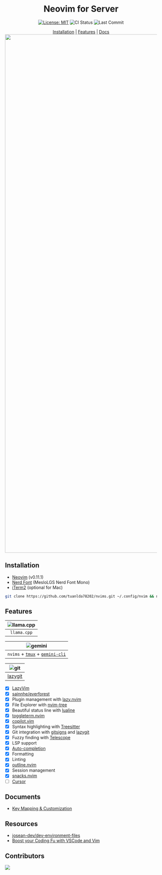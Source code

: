 <div align="center">

# Neovim for Server

<p>
    <a href="https://opensource.org/licenses/MIT"><img src="https://img.shields.io/badge/License-MIT-lightgrey.svg" alt="License: MIT"></a>
    <img src="https://img.shields.io/github/actions/workflow/status/tuanlda78202/nvims/ci.yaml?branch=main&label=ci&logo=github" alt="CI Status">
    <img src="https://img.shields.io/github/last-commit/tuanlda78202/nvims?branch=main&label=commit" alt="Last Commit">
</p>

[Installation](#installation) | [Features](#features) | [Docs](#documents)
<img width="1710" alt="image" src="https://github.com/user-attachments/assets/d3b42684-ddbe-44b4-9a0b-4f77dd612d8f" />

</div>

## Installation

* [Neovim](https://github.com/neovim/neovim/blob/master/INSTALL.md) (v0.11.1)
* [Nerd Font](https://github.com/ryanoasis/nerd-fonts) (MesloLGS Nerd Font Mono)
* [iTerm2](https://iterm2.com/) (optional for Mac)

```bash
git clone https://github.com/tuanlda78202/nvims.git ~/.config/nvim && nvim
```

## Features

| ![llama.cpp](https://github.com/user-attachments/assets/5bba23a0-d47b-4e98-991f-60cd62cb779d) |
|:--:|
| `llama.cpp` |

| ![gemini](https://github.com/user-attachments/assets/1e54a731-4afe-419c-a3de-7cfc2090f0f0) |
|:--:|
|  `nvims` + [`tmux`](https://github.com/tmux/tmux/wiki) + [`gemini-cli`](https://github.com/google-gemini/gemini-cli)|

| ![git](https://github.com/user-attachments/assets/fc7d716f-cf5c-4135-8f2c-7498865f4885) |
|:--:|
| [lazygit](https://github.com/jesseduffield/lazygit) |

- [x] [LazyVim](https://github.com/LazyVim/LazyVim)
- [x] [sainnhe/everforest](https://github.com/sainnhe/everforest)
- [x] Plugin management with [lazy.nvim](https://github.com/folke/lazy.nvim)
- [x] File Explorer with [nvim-tree](https://github.com/nvim-tree/nvim-tree.lua)
- [x] Beautiful status line with [lualine](https://github.com/nvim-lualine/lualine.nvim)
- [x] [toggleterm.nvim](https://github.com/akinsho/toggleterm.nvim)
- [x] [copilot.vim](https://github.com/github/copilot.vim)
- [x] Syntax highlighting with [Treesitter](https://github.com/nvim-treesitter/nvim-treesitter)
- [x] Git integration with [gitsigns](https://github.com/lewis6991/gitsigns.nvim) and [lazygit](https://github.com/kdheepak/lazygit.nvim)
- [x] Fuzzy finding with [Telescope](https://github.com/nvim-telescope/telescope.nvim)
- [x] LSP support
- [x] [Auto-completion](https://github.com/hrsh7th/nvim-cmp)
- [x] Formatting
- [x] Linting
- [x] [outline.nvim](https://github.com/hedyhli/outline.nvim)
- [x] Session management
- [x] [snacks.nvim](https://github.com/folke/snacks.nvim/tree/main)
- [ ] [Cursor](https://github.com/yetone/avante.nvim)

## Documents

* [Key Mapping & Customization](docs/keymapping.md)

## Resources

* [josean-dev/dev-environment-files](https://github.com/josean-dev/dev-environment-files)
* [Boost your Coding Fu with VSCode and Vim](https://www.barbarianmeetscoding.com/boost-your-coding-fu-with-vscode-and-vim/)

## Contributors

<p align="left">
  <a href="https://github.com/tuanlda78202/nvims/graphs/contributors">
    <img src="https://contrib.rocks/image?repo=tuanlda78202/nvims" />
  </a>
</p>

